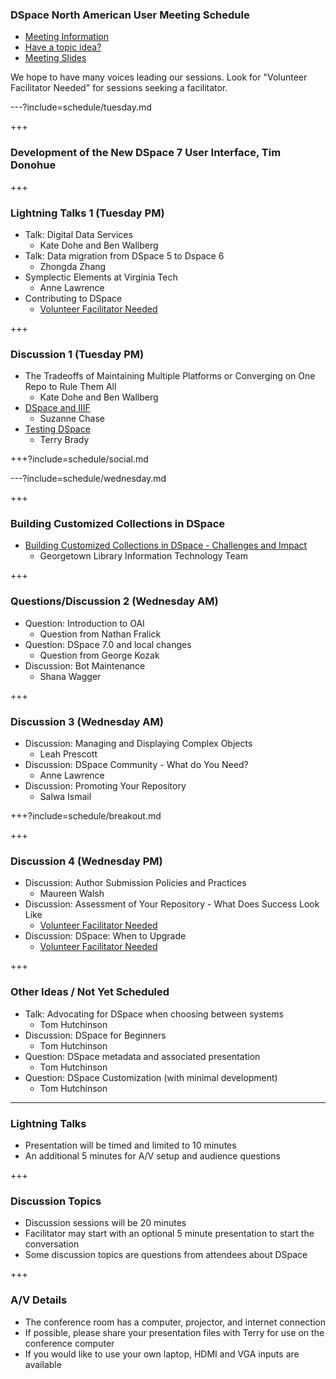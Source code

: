### DSpace North American User Meeting Schedule

* [Meeting Information](https://www.library.georgetown.edu/node/19724)
* [Have a topic idea?](https://docs.google.com/a/georgetown.edu/forms/d/e/1FAIpQLSev8m6pJWaun6Mn0QKupXDZByJfigsEMxkMPZ8nGEgOf_YPyw/viewform)
* [Meeting Slides](https://gitpitch.com/terrywbrady/dspaceUserMeeting?grs=github&t=white)

We hope to have many voices leading our sessions.  Look for "Volunteer Facilitator Needed" for sessions seeking a facilitator.

---?include=schedule/tuesday.md

+++

### Development of the New DSpace 7 User Interface, Tim Donohue

+++

### Lightning Talks 1 (Tuesday PM)

* Talk: Digital Data Services 
  * Kate Dohe and Ben Wallberg
* Talk: Data migration from DSpace 5 to Dspace 6
  * Zhongda Zhang
* Symplectic Elements at Virginia Tech
  * Anne Lawrence
* Contributing to DSpace  
  * [Volunteer Facilitator Needed](mailto:digitalscholarship@georgetown.edu) <!-- .element: class="red" title="Please contact us if you are interested in facilitating this session"-->

+++

### Discussion 1 (Tuesday PM)

* The Tradeoffs of Maintaining Multiple Platforms or Converging on One Repo to Rule Them All
  * Kate Dohe and Ben Wallberg
* [DSpace and IIIF](?p=dspaceIIIF) 
  * Suzanne Chase
* [Testing DSpace](?p=testingDSpace)
  * Terry Brady 

+++?include=schedule/social.md

---?include=schedule/wednesday.md

+++

### Building Customized Collections in DSpace

* [Building Customized Collections in DSpace - Challenges and Impact](?p=customizedCollections)
  * Georgetown Library Information Technology Team

+++

### Questions/Discussion 2 (Wednesday AM)

* Question: Introduction to OAI 
  * Question from Nathan Fralick
* Question: DSpace 7.0 and local changes 
  * Question from George Kozak 
* Discussion: Bot Maintenance
  * Shana Wagger

+++

### Discussion 3 (Wednesday AM)

* Discussion: Managing and Displaying Complex Objects
  * Leah Prescott
* Discussion: DSpace Community - What do You Need?
  * Anne Lawrence
* Discussion: Promoting Your Repository
  * Salwa Ismail

+++?include=schedule/breakout.md
  
+++

### Discussion 4 (Wednesday PM)

* Discussion: Author Submission Policies and Practices
  * Maureen Walsh
* Discussion: Assessment of Your Repository - What Does Success Look Like
  * [Volunteer Facilitator Needed](mailto:digitalscholarship@georgetown.edu) <!-- .element: class="red" title="Please contact us if you are interested in facilitating this session"-->
* Discussion: DSpace: When to Upgrade
  * [Volunteer Facilitator Needed](mailto:digitalscholarship@georgetown.edu) <!-- .element: class="red" title="Please contact us if you are interested in facilitating this session"-->

+++

### Other Ideas / Not Yet Scheduled
* Talk: Advocating for DSpace when choosing between systems
  * Tom Hutchinson
* Discussion: DSpace for Beginners
  * Tom Hutchinson
* Question: DSpace metadata and associated presentation
  * Tom Hutchinson
* Question: DSpace Customization (with minimal development)
  * Tom Hutchinson

---

### Lightning Talks

* Presentation will be timed and limited to 10 minutes
* An additional 5 minutes for A/V setup and audience questions

+++

### Discussion Topics

* Discussion sessions will be 20 minutes
* Facilitator may start with an optional 5 minute presentation to start the conversation
* Some discussion topics are questions from attendees about DSpace

+++
  
### A/V Details

* The conference room has a computer, projector, and internet connection
* If possible, please share your presentation files with Terry for use on the conference computer
* If you would like to use your own laptop, HDMI and VGA inputs are available